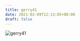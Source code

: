 ```yaml
---
title: gerry41
date: 2021-02-09T12:13:05+00:00
draft: false
---
```


![gerry41](/images/2011%20007.jpeg)

